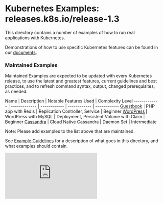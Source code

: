 <!-- BEGIN MUNGE: UNVERSIONED_WARNING -->


<!-- END MUNGE: UNVERSIONED_WARNING -->

# Kubernetes Examples: releases.k8s.io/release-1.3

This directory contains a number of examples of how to run
real applications with Kubernetes.

Demonstrations of how to use specific Kubernetes features can be found in our [documents](../docs/).


### Maintained Examples

Maintained Examples are expected to be updated with every Kubernetes
release, to use the latest and greatest features, current guidelines
and best practices, and to refresh command syntax, output, changed
prerequisites, as needed.

Name | Description | Notable Features Used | Complexity Level
------------- | ------------- | ------------ | ------------ | ------------
[Guestbook](guestbook/) | PHP app with Redis | Replication Controller, Service | Beginner
[WordPress](mysql-wordpress-pd/) | WordPress with MySQL | Deployment, Persistent Volume with Claim | Beginner
[Cassandra](cassandra/) | Cloud Native Cassandra | Daemon Set | Intermediate

Note: Please add examples to the list above that are maintained.

See [Example Guidelines](guidelines.md) for a description of what goes
in this directory, and what examples should contain.



<!-- BEGIN MUNGE: IS_VERSIONED -->
<!-- TAG IS_VERSIONED -->
<!-- END MUNGE: IS_VERSIONED -->


<!-- BEGIN MUNGE: GENERATED_ANALYTICS -->
[![Analytics](https://kubernetes-site.appspot.com/UA-36037335-10/GitHub/examples/README.md?pixel)]()
<!-- END MUNGE: GENERATED_ANALYTICS -->
